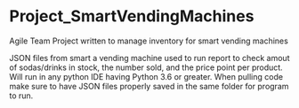 # Project_SmartVendingMachines
Agile Team Project written to manage inventory for smart vending machines

JSON files from smart a vending machine used to run report to check amout of sodas/drinks in stock, the number sold, and the price point per product.
Will run in any python IDE having Python 3.6 or greater. When pulling code make sure to have JSON files properly saved in the same folder for program to run.
